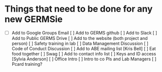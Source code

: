 # Things that need to be done for any new GERMSie

- [ ] Add to Google Groups Email
[ ] Add to GERMS github
[ ] Add to Slack
[ ] Add to Public GERMS Drive
[ ] Add to the website (both project and person)
[ ] Safety training in lab
[ ] Data Management Discussion
[ ] Code of Conduct Discussion
[ ] Add to ABE mailing list [Kris Bell]
[ ] Eat food together
[ ] Swag
[ ] Add to contact info list 
[ ] Keys and ID access [Sylvia Anderson]
[ ] Office Intro
[ ] Intro to co PIs and Lab Managers
[ ] Pcard training?
